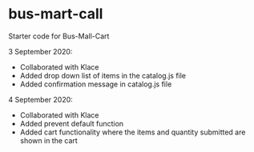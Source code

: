 # bus-mart-call
Starter code for Bus-Mall-Cart

3 September 2020:

- Collaborated with Klace
- Added drop down list of items in the catalog.js file
- Added confirmation message in catalog.js file

4 September 2020:

- Collaborated with Klace
- Added prevent default function
- Added cart functionality where the items and quantity submitted are shown in the cart